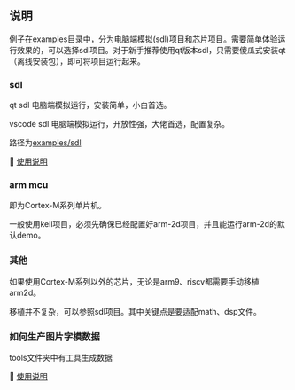 ## 说明

例子在examples目录中，分为电脑端模拟(sdl)项目和芯片项目。需要简单体验运行效果的，可以选择sdl项目。对于新手推荐使用qt版本sdl，只需要傻瓜式安装qt（离线安装包），即可将项目运行起来。

### sdl

qt sdl 电脑端模拟运行，安装简单，小白首选。

vscode sdl 电脑端模拟运行，开放性强，大佬首选，配置复杂。

路径为[examples/sdl](../../examples/sdl)

📖 [使用说明](../../examples/sdl/README.md)

### arm mcu

即为Cortex-M系列单片机。

一般使用keil项目，必须先确保已经配置好arm-2d项目，并且能运行arm-2d的默认demo。

### 其他

如果使用Cortex-M系列以外的芯片，无论是arm9、riscv都需要手动移植arm2d。

移植并不复杂，可以参照sdl项目。其中关键点是要适配math、dsp文件。

### 如何生产图片字模数据

tools文件夹中有工具生成数据

📖 [使用说明](../../tools/README.md)